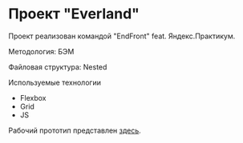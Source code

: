 # Проект "Everland"

Проект реализован командой "EndFront" feat. Яндекс.Практикум.

Методология: БЭМ

Файловая структура: Nested

Используемые технологии

- Flexbox
- Grid
- JS

Рабочий прототип представлен [здесь](https://project-month.github.io/Everland/).
